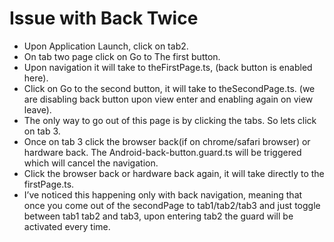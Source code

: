 # Issue with Back Twice
- Upon Application Launch, click on tab2.
- On tab two page click on Go to The first button.
- Upon navigation it will take to theFirstPage.ts, (back button is enabled here).
- Click on Go to the second button, it will take to theSecondPage.ts. (we are disabling back button upon view enter and enabling again on view leave).
- The only way to go out of this page is by clicking the tabs. So lets click on tab 3.
- Once on tab 3 click the browser back(if on chrome/safari browser) or hardware back. The Android-back-button.guard.ts will be triggered which will cancel the navigation.
- Click the browser back or hardware back again, it will take directly to the firstPage.ts.
- I’ve noticed this happening only with back navigation, meaning that once you come out of the secondPage to tab1/tab2/tab3 and just toggle between tab1 tab2 and tab3, upon entering tab2 the guard will be activated every time.

